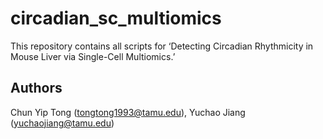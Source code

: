# circadian_sc_multiomics
This repository contains all scripts for ‘Detecting Circadian Rhythmicity in Mouse Liver via Single-Cell Multiomics.’

## Authors
Chun Yip Tong (tongtong1993@tamu.edu), Yuchao Jiang (yuchaojiang@tamu.edu)